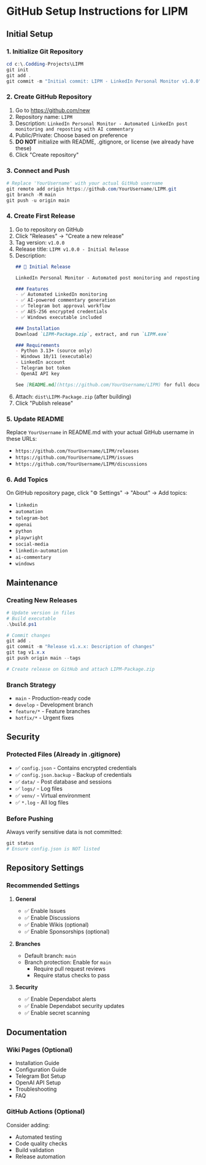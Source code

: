 # GitHub Setup Instructions for LIPM

## Initial Setup

### 1. Initialize Git Repository
```powershell
cd c:\.Codding-Projects\LIPM
git init
git add .
git commit -m "Initial commit: LIPM - LinkedIn Personal Monitor v1.0.0"
```

### 2. Create GitHub Repository
1. Go to https://github.com/new
2. Repository name: `LIPM`
3. Description: `LinkedIn Personal Monitor - Automated LinkedIn post monitoring and reposting with AI commentary`
4. Public/Private: Choose based on preference
5. **DO NOT** initialize with README, .gitignore, or license (we already have these)
6. Click "Create repository"

### 3. Connect and Push
```powershell
# Replace 'YourUsername' with your actual GitHub username
git remote add origin https://github.com/YourUsername/LIPM.git
git branch -M main
git push -u origin main
```

### 4. Create First Release
1. Go to repository on GitHub
2. Click "Releases" → "Create a new release"
3. Tag version: `v1.0.0`
4. Release title: `LIPM v1.0.0 - Initial Release`
5. Description:
   ```markdown
   ## 🎉 Initial Release
   
   LinkedIn Personal Monitor - Automated post monitoring and reposting
   
   ### Features
   - ✅ Automated LinkedIn monitoring
   - ✅ AI-powered commentary generation
   - ✅ Telegram bot approval workflow
   - ✅ AES-256 encrypted credentials
   - ✅ Windows executable included
   
   ### Installation
   Download `LIPM-Package.zip`, extract, and run `LIPM.exe`
   
   ### Requirements
   - Python 3.13+ (source only)
   - Windows 10/11 (executable)
   - LinkedIn account
   - Telegram bot token
   - OpenAI API key
   
   See [README.md](https://github.com/YourUsername/LIPM) for full documentation.
   ```
6. Attach: `dist\LIPM-Package.zip` (after building)
7. Click "Publish release"

### 5. Update README
Replace `YourUsername` in README.md with your actual GitHub username in these URLs:
- `https://github.com/YourUsername/LIPM/releases`
- `https://github.com/YourUsername/LIPM/issues`
- `https://github.com/YourUsername/LIPM/discussions`

### 6. Add Topics
On GitHub repository page, click "⚙️ Settings" → "About" → Add topics:
- `linkedin`
- `automation`
- `telegram-bot`
- `openai`
- `python`
- `playwright`
- `social-media`
- `linkedin-automation`
- `ai-commentary`
- `windows`

## Maintenance

### Creating New Releases
```powershell
# Update version in files
# Build executable
.\build.ps1

# Commit changes
git add .
git commit -m "Release v1.x.x: Description of changes"
git tag v1.x.x
git push origin main --tags

# Create release on GitHub and attach LIPM-Package.zip
```

### Branch Strategy
- `main` - Production-ready code
- `develop` - Development branch
- `feature/*` - Feature branches
- `hotfix/*` - Urgent fixes

## Security

### Protected Files (Already in .gitignore)
- ✅ `config.json` - Contains encrypted credentials
- ✅ `config.json.backup` - Backup of credentials
- ✅ `data/` - Post database and sessions
- ✅ `logs/` - Log files
- ✅ `venv/` - Virtual environment
- ✅ `*.log` - All log files

### Before Pushing
Always verify sensitive data is not committed:
```powershell
git status
# Ensure config.json is NOT listed
```

## Repository Settings

### Recommended Settings
1. **General**
   - ✅ Enable Issues
   - ✅ Enable Discussions
   - ✅ Enable Wikis (optional)
   - ✅ Enable Sponsorships (optional)

2. **Branches**
   - Default branch: `main`
   - Branch protection: Enable for `main`
     - Require pull request reviews
     - Require status checks to pass

3. **Security**
   - ✅ Enable Dependabot alerts
   - ✅ Enable Dependabot security updates
   - ✅ Enable secret scanning

## Documentation

### Wiki Pages (Optional)
- Installation Guide
- Configuration Guide
- Telegram Bot Setup
- OpenAI API Setup
- Troubleshooting
- FAQ

### GitHub Actions (Optional)
Consider adding:
- Automated testing
- Code quality checks
- Build validation
- Release automation
